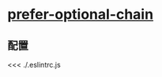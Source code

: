 # [prefer-optional-chain](https://typescript-eslint.io/rules/prefer-optional-chain)

## 配置

<<< ./.eslintrc.js
